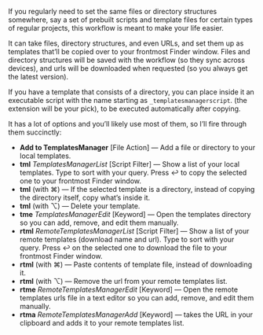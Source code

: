 If you regularly need to set the same files or directory structures somewhere, say a set of prebuilt scripts and template files for certain types of regular projects, this workflow is meant to make your life easier.

It can take files, directory structures, and even URLs, and set them up as templates that’ll be copied over to your frontmost Finder window. Files and directory structures will be saved with the workflow (so they sync across devices), and urls will be downloaded when requested (so you always get the latest version).

If you have a template that consists of a directory, you can place inside it an executable script with the name starting as `_templatesmanagerscript`. (the extension will be your pick), to be executed automatically after copying.

It has a lot of options and you’ll likely use most of them, so I’ll fire through them succinctly:

+ **Add to TemplatesManager** [File Action] — Add a file or directory to your local templates.
+ **tml** *TemplatesManagerList* [Script Filter] — Show a list of your local templates. Type to sort with your query. Press ↩ to copy the selected one to your frontmost Finder window.
+ **tml** (with ⌘) — If the selected template is a directory, instead of copying the directory itself, copy what’s inside it.
+ **tml** (with ⌥) — Delete your template.
+ **tme** *TemplatesManagerEdit* [Keyword] — Open the templates directory so you can add, remove, and edit them manually.
+ **rtml** *RemoteTemplatesManagerList* [Script Filter] — Show a list of your remote templates (download name and url). Type to sort with your query. Press ↩ on the selected one to download the file to your frontmost Finder window.
+ **rtml** (with ⌘) — Paste contents of template file, instead of downloading it.
+ **rtml** (with ⌥) — Remove the url from your remote templates list.
+ **rtme** *RemoteTemplatesManagerEdit* [Keyword] — Open the remote templates urls file in a text editor so you can add, remove, and edit them manually.
+ **rtma** *RemoteTemplatesManagerAdd* [Keyword] — takes the URL in your clipboard and adds it to your remote templates list.
